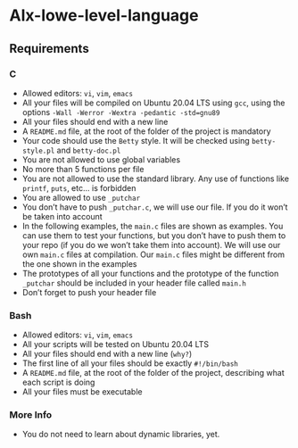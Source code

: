 # Alx-lowe-level-language

## Requirements

### C
 * Allowed editors: ``vi``, ``vim``, ``emacs``
 * All your files will be compiled on Ubuntu 20.04 LTS using ``gcc``, using the options ``-Wall -Werror -Wextra -pedantic -std=gnu89``
 * All your files should end with a new line
 * A ``README.md`` file, at the root of the folder of the project is mandatory
 * Your code should use the ``Betty`` style. It will be checked using ``betty-style.pl`` and ``betty-doc.pl``
 * You are not allowed to use global variables
 * No more than 5 functions per file
 * You are not allowed to use the standard library. Any use of functions like ``printf``, ``puts``, etc… is forbidden
 * You are allowed to use ``_putchar``
 * You don’t have to push ``_putchar.c``, we will use our file. If you do it won’t be taken into account
 * In the following examples, the ``main.c`` files are shown as examples. You can use them to test your functions, but you don’t have to push them to your repo (if you do we won’t take them into account). We will use our own ``main.c`` files at compilation. Our ``main.c`` files might be different from the one shown in the examples
 * The prototypes of all your functions and the prototype of the function ``_putchar`` should be included in your header file called ``main.h``
 * Don’t forget to push your header file

### Bash
 * Allowed editors: ``vi``, ``vim``, ``emacs``
 * All your scripts will be tested on Ubuntu 20.04 LTS
 * All your files should end with a new line (``why?``)
 * The first line of all your files should be exactly ``#!/bin/bash``
 * A ``README.md`` file, at the root of the folder of the project, describing what each script is doing
 * All your files must be executable

### More Info
 * You do not need to learn about dynamic libraries, yet.
